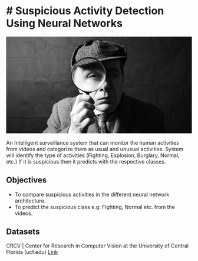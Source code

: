 # # Suspicious Activity Detection Using Neural Networks
![suspicious thumbnail](https://raw.githubusercontent.com/ranabhatshree/Suspicious-Activity-Detection-Using-NN-New-/main/suspecious_activity.jpg)

An Intelligent surveillance system that can monitor the human activities from videos and categorize them as usual and unusual activities.
System will identify the type of activities (Fighting, Explosion, Burglary, Normal, etc.) If it is suspicious then it predicts with the respective classes.

## Objectives
- To compare suspicious activities in the different neural network architecture.
- To predict the suspicious class e.g: Fighting, Normal etc. from the videos. 

## Datasets 
CRCV | Center for Research in Computer Vision at the University of Central Florida (ucf.edu) [Link](https://www.crcv.ucf.edu/projects/real-world/)